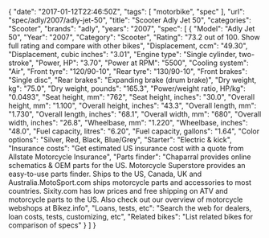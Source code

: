 {
    "date": "2017-01-12T22:46:50Z",
    "tags": [
        "motorbike",
        "spec"
    ],
    "url": "spec\/adly\/2007\/adly-jet-50",
    "title": "Scooter Adly Jet 50",
    "categories": "Scooter",
    "brands": "adly",
    "years": "2007",
    "spec": [
        {
            "Model": "Adly Jet 50",
            "Year": "2007",
            "Category": "Scooter",
            "Rating": "73.2 out of 100. Show full rating and compare with other bikes",
            "Displacement, ccm": "49.30",
            "Displacement, cubic inches": "3.01",
            "Engine type": "Single cylinder, two-stroke",
            "Power, HP": "3.70",
            "Power at RPM": "5500",
            "Cooling system": "Air",
            "Front tyre": "120\/90-10",
            "Rear tyre": "130\/90-10",
            "Front brakes": "Single disc",
            "Rear brakes": "Expanding brake (drum brake)",
            "Dry weight, kg": "75.0",
            "Dry weight, pounds": "165.3",
            "Power\/weight ratio, HP\/kg": "0.0493",
            "Seat height, mm": "762",
            "Seat height, inches": "30.0",
            "Overall height, mm": "1.100",
            "Overall height, inches": "43.3",
            "Overall length, mm": "1.730",
            "Overall length, inches": "68.1",
            "Overall width, mm": "680",
            "Overall width, inches": "26.8",
            "Wheelbase, mm": "1.220",
            "Wheelbase, inches": "48.0",
            "Fuel capacity, litres": "6.20",
            "Fuel capacity, gallons": "1.64",
            "Color options": "Silver, Red, Black, Blue\/Grey",
            "Starter": "Electric & kick",
            "Insurance costs": "Get estimated US insurance cost with a quote from Allstate Motorcycle Insurance",
            "Parts finder": "Chaparral provides online schematics & OEM parts for the US.   Motorcycle Superstore provides an easy-to-use parts finder. Ships to the US, Canada, UK and Australia.MotoSport.com ships motorcycle parts and accessories to most countries.    Sixity.com has low prices and free shipping on ATV and motorcycle parts to the US. Also check out our overview of motorcycle webshops at Bikez.info",
            "Loans, tests, etc": "Search the web for dealers, loan costs, tests, customizing, etc",
            "Related bikes": "List related bikes for comparison of specs"
        }
    ]
}